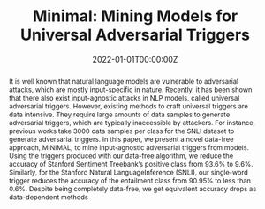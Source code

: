 ---
title: "Minimal: Mining Models for Universal Adversarial Triggers"
authors:
- Yaman Kumar Singla
- Swapnil Parekh
- Somesh Singh
- Changyou Chen
- Balaji Krishnamurthy
- Rajiv Ratn Shah

date: "2022-01-01T00:00:00Z"
doi: ""

publishDate: "2022-01-01T00:00:00Z"

publication_types: ["conference"]

publication: "AAAI"
publication_short: "AAAI"

abstract: "It is well known that natural language models are vulnerable to adversarial attacks, which are mostly input-specific in nature. Recently, it has been shown that there also exist input-agnostic attacks in NLP models, called universal adversarial triggers. However, existing methods to craft universal triggers are data intensive. They require large amounts of data samples to generate adversarial triggers, which are typically inaccessible by attackers. For instance, previous works take 3000 data samples per class for the SNLI dataset to generate adversarial triggers. In this paper, we present a novel data-free approach, MINIMAL, to mine input-agnostic adversarial triggers from models. Using the triggers produced with our data-free algorithm, we reduce the accuracy of Stanford Sentiment Treebank’s positive class from 93.6% to 9.6%. Similarly, for the Stanford Natural LanguageInference (SNLI), our single-word trigger reduces the accuracy of the entailment class from 90.95% to less than 0.6%. Despite being completely data-free, we get equivalent accuracy drops as data-dependent methods"

summary: "It is well known that natural language models are vulnerable to adversarial attacks, which are mostly input-specific in nature. Recently, it has been shown that there also exist input-agnostic attacks in NLP models, called universal adversarial triggers. However, existing methods to craft universal triggers are data intensive. They require large amounts of data samples to generate adversarial triggers, which are typically inaccessible by attackers. For instance, previous works take 3000 data samples per class for the SNLI dataset to generate adversarial triggers. In this paper, we present a novel data-free approach, MINIMAL, to mine input-agnostic adversarial triggers from models. Using the triggers produced with our data-free algorithm, we reduce the accuracy of Stanford Sentiment Treebank’s positive class from 93.6% to 9.6%. Similarly, for the Stanford Natural LanguageInference (SNLI), our single-word trigger reduces the accuracy of the entailment class from 90.95% to less than 0.6%. Despite being completely data-free, we get equivalent accuracy drops as data-dependent methods"

tags:
- Adversarial Triggers
- NLP
- Adversarial Robustness

featured: true



links:
url_pdf: "https://ojs.aaai.org/index.php/AAAI/article/view/21384"
url_code: "https://github.com/midas-research/data-free-uats"
url_dataset: ""
url_poster: ""
url_project: ""
url_slides: ""
url_source: ""
url_video: ""

image:
  caption: "Minimal: Mining Models for Universal Adversarial Triggers"
  focal_point: "Smart"
  preview_only: false
  alt_text: "Minimal: Mining Models for Universal Adversarial Triggers"

projects: []
slides: ""
---